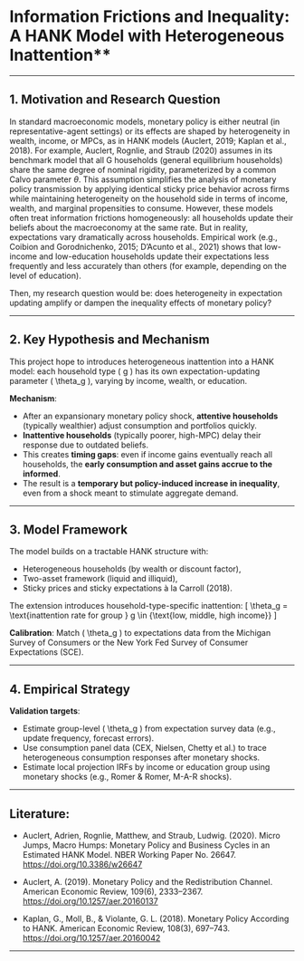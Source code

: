   
# Information Frictions and Inequality: A HANK Model with Heterogeneous Inattention**

---

## 1. Motivation and Research Question

In standard macroeconomic models, monetary policy is either neutral (in representative-agent settings) or its effects are shaped by heterogeneity in wealth, income, or MPCs, as in HANK models (Auclert, 2019; Kaplan et al., 2018). For example, Auclert, Rognlie, and Straub (2020) assumes in its benchmark model that all G households (general equilibrium households) share the same degree of nominal rigidity, parameterized by a common Calvo parameter $\theta$. This assumption simplifies the analysis of monetary policy transmission by applying identical sticky price behavior across firms while maintaining heterogeneity on the household side in terms of income, wealth, and marginal propensities to consume. However, these models often treat information frictions homogeneously: all households update their beliefs about the macroeconomy at the same rate. But in reality, expectations vary dramatically across households. Empirical work (e.g., Coibion and Gorodnichenko, 2015; D’Acunto et al., 2021) shows that low-income and low-education households update their expectations less frequently and less accurately than others (for example, depending on the level of education).


Then, my research question would be: does heterogeneity in expectation updating amplify or dampen the inequality effects of monetary policy?

---

## 2. Key Hypothesis and Mechanism

This project hope to introduces heterogeneous inattention into a HANK model: each household type \( g \) has its own expectation-updating parameter \( \theta_g \), varying by income, wealth, or education.

**Mechanism**:
- After an expansionary monetary policy shock, **attentive households** (typically wealthier) adjust consumption and portfolios quickly.
- **Inattentive households** (typically poorer, high-MPC) delay their response due to outdated beliefs.
- This creates **timing gaps**: even if income gains eventually reach all households, the **early consumption and asset gains accrue to the informed**.
- The result is a **temporary but policy-induced increase in inequality**, even from a shock meant to stimulate aggregate demand.

---

## 3. Model Framework

The model builds on a tractable HANK structure with:
- Heterogeneous households (by wealth or discount factor),
- Two-asset framework (liquid and illiquid),
- Sticky prices and sticky expectations à la Carroll (2018).

The extension introduces household-type-specific inattention:
\[
\theta_g = \text{inattention rate for group } g \in \{\text{low, middle, high income}\}
\]

**Calibration**: Match \( \theta_g \) to expectations data from the Michigan Survey of Consumers or the New York Fed Survey of Consumer Expectations (SCE).

---

## 4. Empirical Strategy
**Validation targets**:
- Estimate group-level \( \theta_g \) from expectation survey data (e.g., update frequency, forecast errors).
- Use consumption panel data (CEX, Nielsen, Chetty et al.) to trace heterogeneous consumption responses after monetary shocks.
- Estimate local projection IRFs by income or education group using monetary shocks (e.g., Romer & Romer, M-A-R shocks).

---
## Literature:
- Auclert, Adrien, Rognlie, Matthew, and Straub, Ludwig. (2020). Micro Jumps, Macro Humps: Monetary Policy and Business Cycles in an Estimated HANK Model. NBER Working Paper No. 26647. https://doi.org/10.3386/w26647
- Auclert, A. (2019). Monetary Policy and the Redistribution Channel. American Economic Review, 109(6), 2333–2367. https://doi.org/10.1257/aer.20160137

- Kaplan, G., Moll, B., & Violante, G. L. (2018). Monetary Policy According to HANK. American Economic Review, 108(3), 697–743. https://doi.org/10.1257/aer.20160042




---
